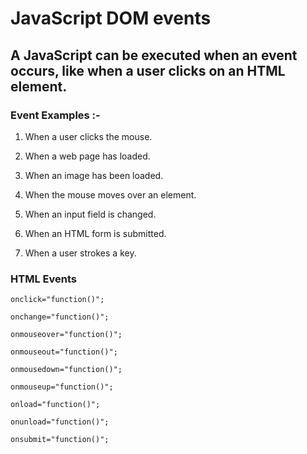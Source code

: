 # JavaScript DOM events

## A JavaScript can be executed when an event occurs, like when a user clicks on an HTML element.

### Event Examples :-

1. When a user clicks the mouse.
   
2. When a web page has loaded.

4. When an image has been loaded.
   
5. When the mouse moves over an element.
   
6. When an input field is changed.
   
7. When an HTML form is submitted.
   
8. When a user strokes a key.

### HTML Events

    onclick="function()";

    onchange="function()";

    onmouseover="function()";

    onmouseout="function()";

    onmousedown="function()";

    onmouseup="function()";

    onload="function()";

    onunload="function()";

    onsubmit="function()";